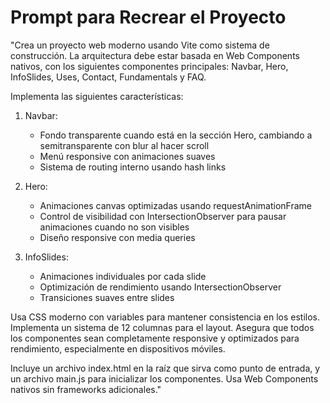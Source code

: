 # Prompt para Recrear el Proyecto

"Crea un proyecto web moderno usando Vite como sistema de construcción. La arquitectura debe estar basada en Web Components nativos, con los siguientes componentes principales: Navbar, Hero, InfoSlides, Uses, Contact, Fundamentals y FAQ.

Implementa las siguientes características:

1. Navbar:
   - Fondo transparente cuando está en la sección Hero, cambiando a semitransparente con blur al hacer scroll
   - Menú responsive con animaciones suaves
   - Sistema de routing interno usando hash links

2. Hero:
   - Animaciones canvas optimizadas usando requestAnimationFrame
   - Control de visibilidad con IntersectionObserver para pausar animaciones cuando no son visibles
   - Diseño responsive con media queries

3. InfoSlides:
   - Animaciones individuales por cada slide
   - Optimización de rendimiento usando IntersectionObserver
   - Transiciones suaves entre slides

Usa CSS moderno con variables para mantener consistencia en los estilos. Implementa un sistema de 12 columnas para el layout. Asegura que todos los componentes sean completamente responsive y optimizados para rendimiento, especialmente en dispositivos móviles.

Incluye un archivo index.html en la raíz que sirva como punto de entrada, y un archivo main.js para inicializar los componentes. Usa Web Components nativos sin frameworks adicionales."
